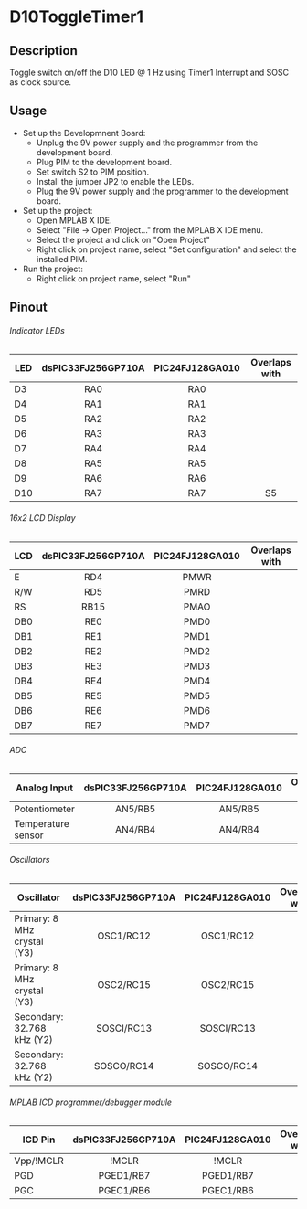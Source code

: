 # D10ToggleTimer1
## Description
Toggle switch on/off the D10 LED @ 1 Hz using Timer1 Interrupt and SOSC as clock source.

## Usage
- Set up the Developmnent Board:
    - Unplug the 9V power supply and the programmer from the development board.
    - Plug PIM to the development board.
    - Set switch S2 to PIM position.
    - Install the jumper JP2 to enable the LEDs.
    - Plug the 9V power supply and the programmer to the development board.
- Set up the project:
    - Open MPLAB X IDE.
    - Select "File -> Open Project..." from the MPLAB X IDE menu.
    - Select the project and click on "Open Project"
    - Right click on project name, select "Set configuration" and select the installed PIM.
- Run the project:
    - Right click on project name, select "Run"

## Pinout
###### Indicator LEDs
| LED | dsPIC33FJ256GP710A | PIC24FJ128GA010 | Overlaps with |
| --- | :----------------: | :-------------: | :-----------: |
| D3  | RA0                | RA0             |               |
| D4  | RA1                | RA1             |               |
| D5  | RA2                | RA2             |               |
| D6  | RA3                | RA3             |               |
| D7  | RA4                | RA4             |               |
| D8  | RA5                | RA5             |               |
| D9  | RA6                | RA6             |               |
| D10 | RA7                | RA7             | S5            |

###### 16x2 LCD Display
| LCD | dsPIC33FJ256GP710A | PIC24FJ128GA010 | Overlaps with |
| --- | :----------------: | :-------------: | :-----------: |
| E   | RD4                | PMWR            |               |
| R/W | RD5                | PMRD            |               |
| RS  | RB15               | PMAO            |               |
| DB0 | RE0                | PMD0            |               |
| DB1 | RE1                | PMD1            |               |
| DB2 | RE2                | PMD2            |               |
| DB3 | RE3                | PMD3            |               |
| DB4 | RE4                | PMD4            |               |
| DB5 | RE5                | PMD5            |               |
| DB6 | RE6                | PMD6            |               |
| DB7 | RE7                | PMD7            |               |

###### ADC
| Analog Input       | dsPIC33FJ256GP710A | PIC24FJ128GA010 | Overlaps with |
| ------------------ | :----------------: | :-------------: | :-----------: |
| Potentiometer      | AN5/RB5            | AN5/RB5         |               |
| Temperature sensor | AN4/RB4            | AN4/RB4         |               |

###### Oscillators
| Oscillator                  | dsPIC33FJ256GP710A | PIC24FJ128GA010 | Overlaps with |
| --------------------------- | :----------------: | :-------------: | :-----------: |
| Primary: 8 MHz crystal (Y3) | OSC1/RC12          | OSC1/RC12       |               |
| Primary: 8 MHz crystal (Y3) | OSC2/RC15          | OSC2/RC15       |               |
| Secondary: 32.768 kHz (Y2)  | SOSCI/RC13         | SOSCI/RC13      |               |
| Secondary: 32.768 kHz (Y2)  | SOSCO/RC14         | SOSCO/RC14      |               |

###### MPLAB ICD programmer/debugger module
| ICD Pin   | dsPIC33FJ256GP710A | PIC24FJ128GA010 | Overlaps with |
| --------- | :----------------: | :-------------: | :-----------: |
| Vpp/!MCLR | !MCLR              | !MCLR           |               |
| PGD       | PGED1/RB7          | PGED1/RB7       |               |
| PGC       | PGEC1/RB6          | PGEC1/RB6       |               |
